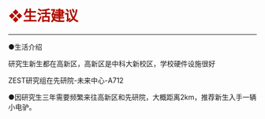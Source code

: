 # <font color="bule">❖生活建议</font>
---
●生活介绍

  研究生新生都在高新区，高新区是中科大新校区，学校硬件设施很好
  
  ZEST研究组在先研院-未来中心-A712
  
●因研究生三年需要频繁来往高新区和先研院，大概距离2km，推荐新生入手一辆小电驴。
